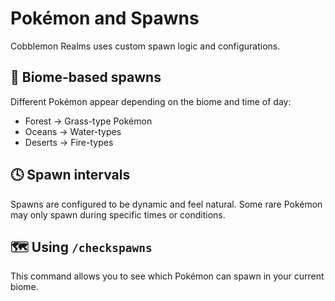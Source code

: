 # Pokémon and Spawns

Cobblemon Realms uses custom spawn logic and configurations.

## 📍 Biome-based spawns

Different Pokémon appear depending on the biome and time of day:
- Forest → Grass-type Pokémon
- Oceans → Water-types
- Deserts → Fire-types

## 🕓 Spawn intervals

Spawns are configured to be dynamic and feel natural. Some rare Pokémon may only spawn during specific times or conditions.

## 🗺️ Using `/checkspawns`

This command allows you to see which Pokémon can spawn in your current biome.
